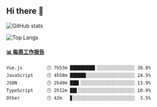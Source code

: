 ## Hi there 👋

![GitHub stats](https://github-readme-stats.orilight.top/api?username=orilights)

![Top Langs](https://github-readme-stats.orilight.top/api/top-langs/?username=orilights&layout=compact)

<!-- waka-box start -->
#### <a href="https://gist.github.com/92c8d5b388768c10efcba86e82b7c4fb" target="_blank">📊 每周工作报告</a>
```text
Vue.js         🕓 7h53m █████████▎░░░░░░░░░░░░░░ 38.8%
JavaScript     🕓 4h58m █████▉░░░░░░░░░░░░░░░░░░ 24.5%
JSON           🕓 2h49m ███▎░░░░░░░░░░░░░░░░░░░░ 13.9%
TypeScript     🕓 2h12m ██▌░░░░░░░░░░░░░░░░░░░░░ 10.9%
Other          🕓 42m   ▊░░░░░░░░░░░░░░░░░░░░░░░  3.5%
```
<!-- Powered by https://github.com/journey-ad/waka-box-go . -->
<!-- waka-box end -->
